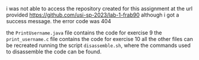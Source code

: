 i was not able to access the repository created for this assignment at the url provided https://github.com/usi-sp-2023/lab-1-frab90 although i got a success message. the error code was 404

the `PrintUsername.java` file contains the code for exercise 9
the `print_username.c` file contains the code for exercise 10
all the other files can be recreated running the script `disassemble.sh`, where the commands used to disassemble the code can be found.